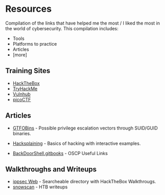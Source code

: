 # Resources
Compilation of the links that have helped me the most / I liked the most in the world of cybersecurity.
This compilation includes:
- Tools
- Platforms to practice
- Articles
- [more] 

## Training Sites
- [HackTheBox](https://www.hackthebox.eu)
- [TryHackMe](https://tryhackme.com/)
- [Vulnhub](https://www.vulnhub.com/)
- [picoCTF](https://picoctf.org/)

## Articles
- [GTFOBins](https://gtfobins.github.io/) - Possible privilege escalation vectors through SUID/GUID binaries.
- [Hacksplaining](https://gtfobins.github.io/) - Basics of hacking with interactive examples.

- [BackDoorShell.gitbooks](https://backdoorshell.gitbooks.io/oscp-useful-links/content/) - OSCP Useful Links

## Walkthroughs and Writeups
- [ippsec Web](https://ippsec.rocks) - Searcheable directory with HackTheBox Walkthrougs.
- [snowscan](https://snowscan.io/#) - HTB writeups